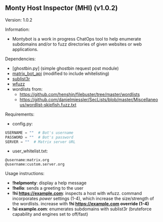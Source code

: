 ## Monty Host Inspector (MHI) (v1.0.2)
Version: 1.0.2

Information:
- Montybot is a work in progress ChatOps tool to help enumerate subdomains and/or to fuzz directories of given websites or web applications. 

Dependencies:
- [ghostbin.py] (simple ghostbin request post module)
- [matrix_bot_api](https://github.com/shawnanastasio/python-matrix-bot-api) (modified to include whitelisting)
- [sublist3r](https://github.com/aboul3la/Sublist3r)
- [wfuzz](https://github.com/xmendez/wfuzz)
- wordlists from: 
  - https://github.com/henshin/filebuster/tree/master/wordlists
  - https://github.com/danielmiessler/SecLists/blob/master/Miscellaneous/wordlist-skipfish.fuzz.txt

Requirements:
- config.py:
```python
USERNAME = ""  # Bot's username
PASSWORD = ""  # Bot's password
SERVER = ""  # Matrix server URL
```
- user_whitelist.txt:
```text
@username:matrix.org
@username:custom.server.org
```

Usage instructions:
- **!helpmonty**: display a help message
- **!hello**: sends a greeting to the user
- **!hi https://example.com**: inspects a host with wfuzz. command incorporates *power* settings (1-4), which increase the size/strength of the wordlists. increase with **!hi https://example.com override (1-4)**
- **!si example.com**: enumerates subdomains with sublist3r (bruteforce capability and engines set to off/fast)
